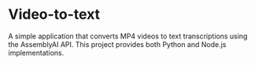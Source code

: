# Video-to-text
A simple application that converts MP4 videos to text transcriptions using the AssemblyAI API. This project provides both Python and Node.js implementations.  
